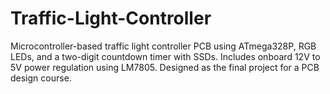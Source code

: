 # Traffic-Light-Controller
Microcontroller-based traffic light controller PCB using ATmega328P, RGB LEDs, and a two-digit countdown timer with SSDs. Includes onboard 12V to 5V power regulation using LM7805. Designed as the final project for a PCB design course.
